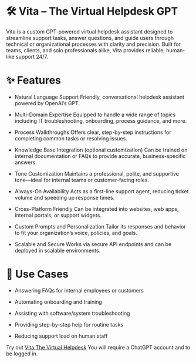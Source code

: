 
# 🛠️ Vita – The Virtual Helpdesk GPT
Vita is a custom GPT-powered virtual helpdesk assistant designed to streamline support tasks, answer questions, and guide users through technical or organizational processes with clarity and precision. Built for teams, clients, and solo professionals alike, Vita provides reliable, human-like support 24/7.


# ✨ Features
- Natural Language Support
Friendly, conversational helpdesk assistant powered by OpenAI’s GPT.

- Multi-Domain Expertise
Equipped to handle a wide range of topics including IT troubleshooting, onboarding, process guidance, and more.

- Process Walkthroughs
Offers clear, step-by-step instructions for completing common tasks or resolving issues.

- Knowledge Base Integration (optional customization)
Can be trained on internal documentation or FAQs to provide accurate, business-specific answers.

- Tone Customization
Maintains a professional, polite, and supportive tone—ideal for internal teams or customer-facing roles.

- Always-On Availability
Acts as a first-line support agent, reducing ticket volume and speeding up response times.

- Cross-Platform Friendly
Can be integrated into websites, web apps, internal portals, or support widgets.

- Custom Prompts and Personalization
Tailor its responses and behavior to fit your organization’s voice, policies, and goals.

- Scalable and Secure
Works via secure API endpoints and can be deployed in scalable environments.


# 🧩 Use Cases
- Answering FAQs for internal employees or customers

- Automating onboarding and training

- Assisting with software/system troubleshooting

- Providing step-by-step help for routine tasks

- Reducing support load on human staff
  
Try out [Vita The Virtual Helpdesk](https://chatgpt.com/g/g-67cc682fae7481919ac3fb076f06628d-vita) You will require a ChatGPT account and to be logged in.

